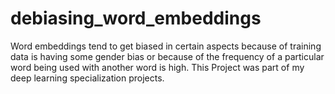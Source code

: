 # debiasing_word_embeddings
Word embeddings tend to get biased in certain aspects because of training data is having some gender bias or because of the frequency of a particular word being used with another word is high.
This Project was part of my deep learning specialization projects.
